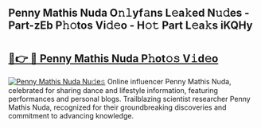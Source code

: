 ## Penny Mathis Nuda O𝚗𝚕yf𝚊ns L𝚎a𝚔ed N𝚞𝚍es - Part-zEb P𝚑𝚘tos Vi𝚍𝚎o - H𝚘𝚝 Part L𝚎a𝚔s iKQHy

# <h2><a href="http://kfczlp.oniu.top/?m=Penny+Mathis+Nuda">🔗👉 🔴 Penny Mathis Nuda P𝚑ot𝚘𝚜 V𝚒d𝚎o</a></h2>

[![Penny Mathis Nuda Nu𝚍e𝚜](https://i.imgur.com/0qMVB7G.gif)](http://kfczlp.oniu.top/?m=Penny+Mathis+Nuda)
Online influencer Penny Mathis Nuda, celebrated for sharing dance and lifestyle information, featuring performances and personal blogs. Trailblazing scientist researcher Penny Mathis Nuda, recognized for their groundbreaking discoveries and commitment to advancing knowledge.  
